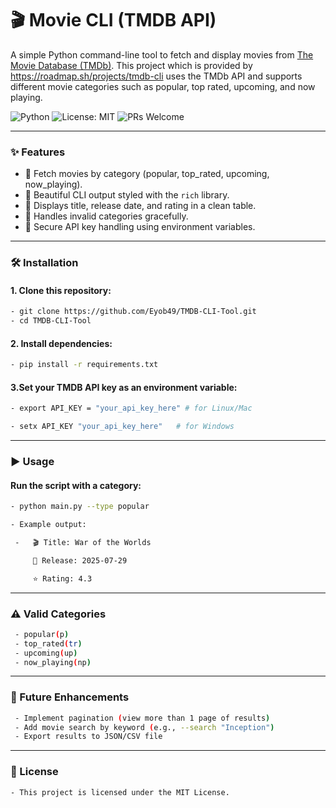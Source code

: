 # 🎬 Movie CLI (TMDB API)

A simple Python command-line tool to fetch and display movies from [The Movie Database (TMDb)](https://www.themoviedb.org/). This project which is provided by https://roadmap.sh/projects/tmdb-cli uses the TMDb API and supports different movie categories such as popular, top rated, upcoming, and now playing.

![Python](https://img.shields.io/badge/Python-3.9-blue)
![License: MIT](https://img.shields.io/badge/License-MIT-green)
![PRs Welcome](https://img.shields.io/badge/PRs-welcome-brightgreen)

---

### ✨ Features
 - 🎥 Fetch movies by category (popular, top_rated, upcoming, now_playing).
 - 🎨 Beautiful CLI output styled with the `rich` library.
 - 📅 Displays title, release date, and rating in a clean table.
 - 🚫 Handles invalid categories gracefully.
 - 🔐 Secure API key handling using environment variables.

---

### 🛠️ Installation

#### 1. Clone this repository:
 ```bash
 - git clone https://github.com/Eyob49/TMDB-CLI-Tool.git
 - cd TMDB-CLI-Tool

 ```

#### 2. Install dependencies:
 ```bash
 - pip install -r requirements.txt

 ```
#### 3.Set your TMDB API key as an environment variable:
 ```bash
 - export API_KEY = "your_api_key_here" # for Linux/Mac
 
 - setx API_KEY "your_api_key_here"   # for Windows
 ```
---

### ▶️ Usage
 
#### Run the script with a category:
 ```bash
 - python main.py --type popular

 - Example output:

  -   🎬 Title: War of the Worlds

      📅 Release: 2025-07-29

      ⭐ Rating: 4.3
 ```
---

### ⚠️ Valid Categories
```bash
 - popular(p)
 - top_rated(tr)
 - upcoming(up)
 - now_playing(np)

```
---

### 🚀 Future Enhancements
```bash
 - Implement pagination (view more than 1 page of results)
 - Add movie search by keyword (e.g., --search "Inception")
 - Export results to JSON/CSV file
```
---

### 📜 License
```bash
- This project is licensed under the MIT License.
```



